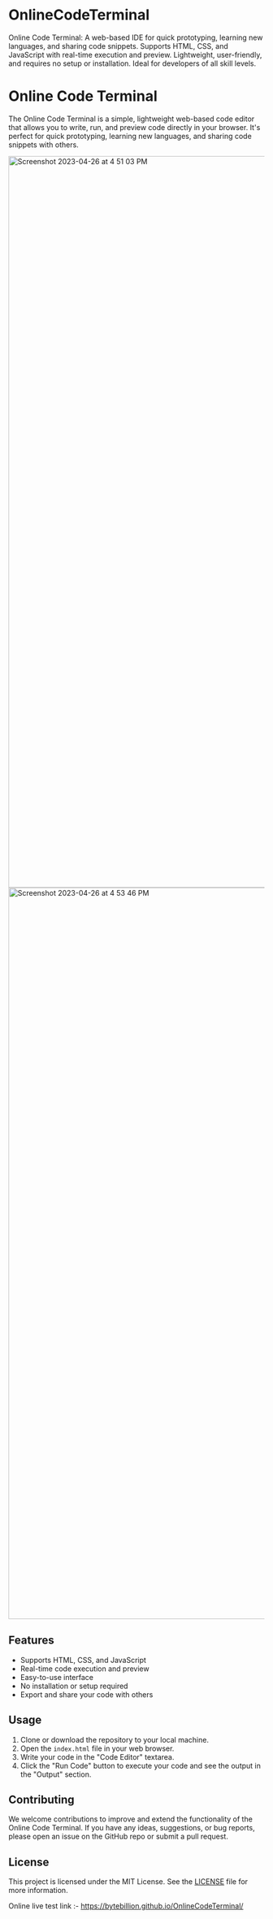 # OnlineCodeTerminal
Online Code Terminal: A web-based IDE for quick prototyping, learning new languages, and sharing code snippets. Supports HTML, CSS, and JavaScript with real-time execution and preview. Lightweight, user-friendly, and requires no setup or installation. Ideal for developers of all skill levels.



# Online Code Terminal

The Online Code Terminal is a simple, lightweight web-based code editor that allows you to write, run, and preview code directly in your browser. It's perfect for quick prototyping, learning new languages, and sharing code snippets with others.

<img width="1440" alt="Screenshot 2023-04-26 at 4 51 03 PM" src="https://user-images.githubusercontent.com/68416020/234560419-cd3b6436-c755-487e-908f-3881ea43ede1.png">

<img width="1440" alt="Screenshot 2023-04-26 at 4 53 46 PM" src="https://user-images.githubusercontent.com/68416020/234560764-d72fd5e7-35ef-4f2d-9539-45aa87381cfb.png">


## Features

- Supports HTML, CSS, and JavaScript
- Real-time code execution and preview
- Easy-to-use interface
- No installation or setup required
- Export and share your code with others

## Usage

1. Clone or download the repository to your local machine.
2. Open the `index.html` file in your web browser.
3. Write your code in the "Code Editor" textarea.
4. Click the "Run Code" button to execute your code and see the output in the "Output" section.

## Contributing

We welcome contributions to improve and extend the functionality of the Online Code Terminal. If you have any ideas, suggestions, or bug reports, please open an issue on the GitHub repo or submit a pull request.

## License

This project is licensed under the MIT License. See the [LICENSE](LICENSE) file for more information.






Online live test link :- https://bytebillion.github.io/OnlineCodeTerminal/



